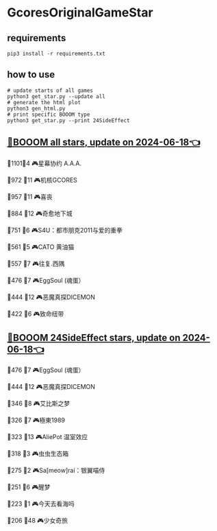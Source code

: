 # GcoresOriginalGameStar

## requirements
```
pip3 install -r requirements.txt
```

## how to use
```
# update starts of all games
python3 get_star.py --update all
# generate the html plot
python3 gen_html.py
# print specific BOOOM type
python3 get_star.py --print 24SideEffect
```

## [🔗BOOOM all stars, update on 2024-06-18👈](https://raw.githack.com/sichaozhang1112/GcoresOriginalGameStar/main/html/all.html) 
🌟1101👥4   🎮星幕协约 A.A.A.        

🌟972 👥11  🎮机核GCORES           

🌟957 👥11  🎮喜丧                 

🌟884 👥12  🎮奇愈地下城              

🌟751 👥6   🎮S4U：都市朋克2011与爱的重拳  

🌟561 👥5   🎮CATO 黄油猫           

🌟557 👥7   🎮往复.西隅              

🌟476 👥7   🎮EggSoul (魂蛋）       

🌟444 👥12  🎮恶魔真探DICEMON        

🌟422 👥6   🎮致命纽带               

## [🔗BOOOM 24SideEffect stars, update on 2024-06-18👈](https://raw.githack.com/sichaozhang1112/GcoresOriginalGameStar/main/html/24SideEffect.html) 
🌟476 👥7   🎮EggSoul (魂蛋）       

🌟444 👥12  🎮恶魔真探DICEMON        

🌟346 👥8   🎮艾比斯之梦              

🌟326 👥7   🎮極東1989             

🌟323 👥13  🎮AliePot 温室效应       

🌟318 👥3   🎮虫虫生态箱              

🌟275 👥2   🎮Sa[meow]rai：银翼喵侍   

🌟251 👥6   🎮醒梦                 

🌟223 👥1   🎮今天去看海吗             

🌟206 👥48  🎮少女奇旅               

